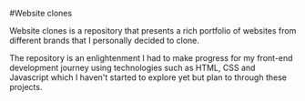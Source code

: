 #Website clones


Website clones is a repository that presents a rich portfolio of websites from different brands that I personally decided to clone.

The repository is an enlightenment I had to make progress for my front-end development journey using technologies such as HTML, CSS and Javascript which I haven't started to explore yet but plan to through these projects.
